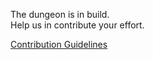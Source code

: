 The dungeon is in build.\
Help us in contribute your effort.

[Contribution Guidelines](../../README.md#contribution-guidelines)
